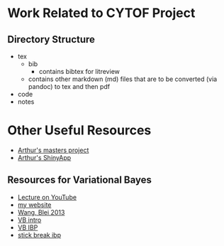 # Work Related to CYTOF Project

## Directory Structure

- tex
    - bib
       - contains bibtex for litreview
    - contains other markdown (md) files that are to be converted (via pandoc) to tex and then pdf
- code
- notes

# Other Useful Resources

- [Arthur's masters project](misc/aibd.pdf)
- [Arthur's ShinyApp](https://github.com/luiarthur/shinyTest)

## Resources for Variational Bayes

- [Lecture on YouTube](https://www.youtube.com/watch?v=kmz5ujbI9O4)
- [my website](http://luiarthur.github.io/ucsc_notes/bayesInf/06/)
- [Wang, Blei 2013](http://www.jmlr.org/papers/volume14/wang13b/wang13b.pdf)
- [VB intro](https://arxiv.org/pdf/1601.00670.pdf)
- [VB IBP](http://ai.stanford.edu/~tadayuki/papers/doshivelez-miller-vangael-teh-aistats09.pdf)
- [stick break ibp](http://mlg.eng.cam.ac.uk/zoubin/papers/TehGorGha07.pdf)
